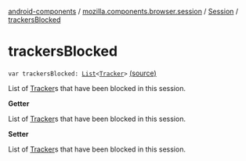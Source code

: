 [android-components](../../index.md) / [mozilla.components.browser.session](../index.md) / [Session](index.md) / [trackersBlocked](./trackers-blocked.md)

# trackersBlocked

`var trackersBlocked: `[`List`](https://kotlinlang.org/api/latest/jvm/stdlib/kotlin.collections/-list/index.html)`<`[`Tracker`](../../mozilla.components.concept.engine.content.blocking/-tracker/index.md)`>` [(source)](https://github.com/mozilla-mobile/android-components/blob/master/components/browser/session/src/main/java/mozilla/components/browser/session/Session.kt#L321)

List of [Tracker](../../mozilla.components.concept.engine.content.blocking/-tracker/index.md)s that have been blocked in this session.

**Getter**

List of [Tracker](../../mozilla.components.concept.engine.content.blocking/-tracker/index.md)s that have been blocked in this session.

**Setter**

List of [Tracker](../../mozilla.components.concept.engine.content.blocking/-tracker/index.md)s that have been blocked in this session.

